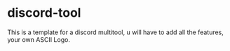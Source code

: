 # discord-tool
This is a template for a discord multitool, u will have to add all the features, your own ASCII Logo.
